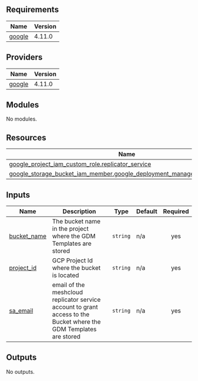 ## Requirements

| Name | Version |
|------|---------|
| <a name="requirement_google"></a> [google](#requirement\_google) | 4.11.0 |

## Providers

| Name | Version |
|------|---------|
| <a name="provider_google"></a> [google](#provider\_google) | 4.11.0 |

## Modules

No modules.

## Resources

| Name | Type |
|------|------|
| [google_project_iam_custom_role.replicator_service](https://registry.terraform.io/providers/hashicorp/google/4.11.0/docs/resources/project_iam_custom_role) | resource |
| [google_storage_bucket_iam_member.google_deployment_manager_service_account](https://registry.terraform.io/providers/hashicorp/google/4.11.0/docs/resources/storage_bucket_iam_member) | resource |

## Inputs

| Name | Description | Type | Default | Required |
|------|-------------|------|---------|:--------:|
| <a name="input_bucket_name"></a> [bucket\_name](#input\_bucket\_name) | The bucket name in the project where the GDM Templates are stored | `string` | n/a | yes |
| <a name="input_project_id"></a> [project\_id](#input\_project\_id) | GCP Project Id where the bucket is located | `string` | n/a | yes |
| <a name="input_sa_email"></a> [sa\_email](#input\_sa\_email) | email of the meshcloud replicator service account to grant access to the Bucket where the GDM Templates are stored | `string` | n/a | yes |

## Outputs

No outputs.
